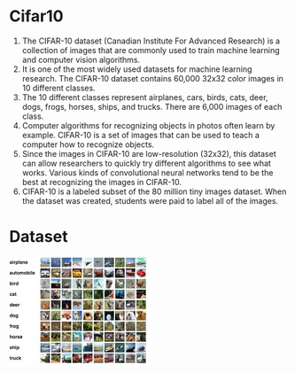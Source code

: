 # Cifar10


1. The CIFAR-10 dataset (Canadian Institute For Advanced Research) is a collection of images that are commonly used to train      machine learning and computer vision algorithms.
2. It is one of the most widely used datasets for machine learning research. The CIFAR-10 dataset contains 60,000 32x32 color      images in 10 different classes.
3. The 10 different classes represent airplanes, cars, birds, cats, deer, dogs, frogs, horses, ships, and trucks. There are        6,000 images of each class.
4. Computer algorithms for recognizing objects in photos often learn by example. CIFAR-10 is a set of images that can be used      to teach a computer how to recognize objects.
5. Since the images in CIFAR-10 are low-resolution (32x32), this dataset can allow researchers to quickly try different            algorithms to see what works. Various kinds of convolutional neural networks tend to be the best at recognizing the images      in CIFAR-10.
6. CIFAR-10 is a labeled subset of the 80 million tiny images dataset. When the dataset was created, students were paid to        label all of the images.


# Dataset

![](download.jpeg)
